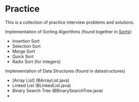 # Practice

This is a collection of practice interview problems and solutions.

Implementation of Sorting Algorithms (found together in [Sorts](https://github.com/bdunko/Practice/blob/master/src/sortsearch/Sorts.java)):
* Insertion Sort
* Selection Sort
* Merge Sort
* Quick Sort
* Radix Sort (for integers)

Implementation of Data Structures (found in datastructures)
* [Array List] (BArrayList.java)
* Linked List (BLinkedList.java)
* Binary Search Tree (BBinarySearchTree.java)
* 
